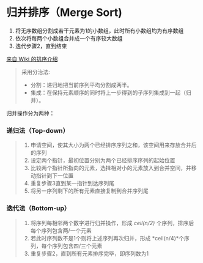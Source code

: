 # 归并排序（Merge Sort)

1. 将无序数组分割成若干元素为1的小数组，此时所有小数组均为有序数组
2. 依次将每两个小数组合并成一个有序较大数组
3. 迭代步骤2，直到结束

[来自 Wiki 的排序介绍](https://zh.wikipedia.org/wiki/%E5%BD%92%E5%B9%B6%E6%8E%92%E5%BA%8F)

> 采用分治法:
>
> - 分割：递归地把当前序列平均分割成两半。
> - 集成：在保持元素顺序的同时将上一步得到的子序列集成到一起（归并）。

归并操作分为两种：

### 递归法（Top-down）

> 1. 申请空间，使其大小为两个已经排序序列之和，该空间用来存放合并后的序列
> 2. 设定两个指针，最初位置分别为两个已经排序序列的起始位置
> 3. 比较两个指针所指向的元素，选择相对小的元素放入到合并空间，并移动指针到下一位置
> 4. 重复步骤3直到某一指针到达序列尾
> 5. 将另一序列剩下的所有元素直接复制到合并序列尾

### 迭代法（Bottom-up）

> 1. 将序列每相邻两个数字进行归并操作，形成 *ceil(n/2)* 个序列，排序后每个序列包含两/一个元素
> 2. 若此时序列数不是1个则将上述序列再次归并，形成 *ceil(n/4)*个序列，每个序列包含四/三个元素
> 3. 重复步骤2，直到所有元素排序完毕，即序列数为1